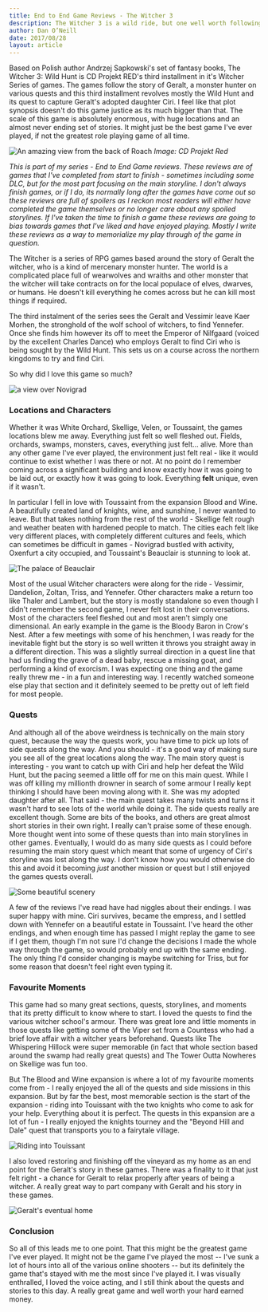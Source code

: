 ```yaml
---
title: End to End Game Reviews - The Witcher 3
description: The Witcher 3 is a wild ride, but one well worth following to its natural conclusion. Many Spoilers ahead.
author: Dan O’Neill
date: 2017/08/28
layout: article
---
```


Based on Polish author Andrzej Sapkowski's set of fantasy books, The Witcher 3: Wild Hunt is CD Projekt RED's third installment in it's Witcher Series of games. The games follow the story of Geralt, a monster hunter on various quests and this third installment revolves mostly the Wild Hunt and its quest to capture Geralt's adopted daughter Ciri. I feel like that plot synopsis doesn't do this game justice as its much bigger than that. The scale of this game is absolutely enormous, with huge locations and an almost never ending set of stories. It might just be the best game I've ever played, if not the greatest role playing game of all time.

![An amazing view from the back of  Roach](/images/The_Witcher_3_Wild_Hunt_Blood_and_Wine_Toussaint_is_full_of_places_just_waiting_to_be_discovered_RGB_EN.png)
*Image: CD Projekt Red*

*This is part of my series - End to End Game reviews. These reviews are of games that I've completed from start to finish - sometimes including some DLC, but for the most part focusing on the main storyline. I don't always finish games, or if I do, its normally long after the games have come out so these reviews are full of spoilers as I reckon most readers will either have completed the game themselves or no longer care about any spoiled storylines. If I've taken the time to finish a game these reviews are going to bias towards games that I've liked and have enjoyed playing. Mostly I write these reviews as a way to memorialize my play through of the game in question.*

The Witcher is a series of RPG games based around the story of Geralt the witcher, who is a kind of mercenary monster hunter. The world is a complicated place full of wearwolves and wraiths and other monster that the witcher will take contracts on for the local populace of elves, dwarves, or humans. He doesn't kill everything he comes across but he can kill most things if required.

<!-- ad -->

The third instalment of the series sees the Geralt and Vessimir leave Kaer Morhen, the stronghold of the wolf school of witchers, to find Yennefer. Once she finds him however its off to meet the Emperor of Nilfgaard (voiced by the excellent Charles Dance) who employs Geralt to find Ciri who is being sought by the Wild Hunt. This sets us on a course across the northern kingdoms to try and find Ciri. 

So why did I love this game so much?

![a view over Novigrad](/images/58175_the_witcher_3_witcher_3_scenery.jpg)

### Locations and Characters
Whether it was White Orchard, Skellige, Velen, or Toussaint, the games locations blew me away. Everything just felt so well fleshed out. Fields, orchards, swamps, monsters, caves, everything just felt... alive. More than any other game I've ever played, the environment just felt real - like it would continue to exist whether I was there or not. At no point do I remember coming across a significant building and know exactly how it was going to be laid out, or exactly how it was going to look. Everything **felt** unique, even if it wasn't.

In particular I fell in love with Toussaint from the expansion Blood and Wine. A beautifully created land of knights, wine, and sunshine, I never wanted to leave. But that takes nothing from the rest of the world - Skellige felt rough and weather beaten with hardened people to match. The cities each felt like very different places, with completely different cultures and feels, which can sometimes be difficult in games - Novigrad bustled with activity, Oxenfurt a city occupied, and Toussaint's Beauclair is stunning to look at.

![The palace of Beauclair](/images/TW3BAW_The_palace_of_Beauclair_EN.png)

Most of the usual Witcher characters were along for the ride - Vessimir, Dandelion, Zoltan, Triss, and Yennefer. Other characters make a return too like Thaler and Lambert, but the story is mostly standalone so even though I didn't remember the second game, I  never felt lost in their conversations. Most of the characters feel fleshed out and most aren't simply one dimensional. An early example in the game is the Bloody Baron in Crow's Nest. After a few meetings with some of his henchmen, I was ready for the inevitable fight but the story is so well written it throws you straight away in a different direction. This was a slightly surreal direction in a quest line that had us finding the grave of a dead baby, rescue a missing goat, and performing a kind of exorcism. I was expecting one thing and the game really threw me - in a fun and interesting way. I recently watched someone else play that section and it definitely seemed to be pretty out of left field for most people.

### Quests
And although all of the above weirdness is technically on the main story quest, because the way the quests work, you have time to pick up lots of side quests along the way. And you should - it's a good way of making sure you see all of the great locations along the way. The main story quest is interesting - you want to catch up with Ciri and help her defeat the Wild Hunt, but the pacing seemed a little off for me on this main quest. While I was off killing my millionth drowner in search of some armour I really kept thinking I should have been moving along with it. She was my adopted daughter after all. That said - the main quest takes many twists and turns it wasn't hard to see lots of the world while doing it. The side quests really are excellent though. Some are bits of the books, and others are great almost short stories in their own right. I really can't praise some of these enough. More thought went into some of these quests than into main storylines in other games. Eventually, I would do as many side quests as I could before resuming the main story quest which meant that some of urgency of Ciri's storyline was lost along the way. I don't know how you would otherwise do this and avoid it becoming *just* another mission or quest but I still enjoyed the games quests overall.

![Some beautiful scenery](/images/The_Witcher_3_Wild_Hunt_beautiful_day_for_a_walk_in_a_monster_infested_garden_RGB.png)

A few of the reviews I've read have had niggles about their endings. I was super happy with mine. Ciri survives, became the empress, and I settled down with Yennefer on a beautiful estate in Toussaint. I've heard the other endings, and when enough time has passed I might replay the game to see if I get them, though I'm not sure I'd change the decisions I made the whole way through the game, so would probably end up with the same ending. The only thing I'd consider changing is maybe switching for Triss, but for some reason that doesn't feel right even typing it.

### Favourite Moments
This game had so many great sections, quests, storylines, and moments that its pretty difficult to know where to start. I loved the quests to find the various witcher school's armour. There was great lore and little moments in those quests like getting some of the Viper set from a Countess who had a brief love affair with a witcher years beforehand. Quests like The Whispering Hillock were super memorable (in fact that whole section based around the swamp had really great quests) and The Tower Outta Nowheres on Skellige was fun too.

But The Blood and Wine expansion is where a lot of my favourite moments come from - I really enjoyed the all of the quests and side missions in this expansion. But by far the best, most memorable section is the start of the expansion - riding into Touissant with the two knights who come to ask for your help. Everything about it is perfect. The quests in this expansion are a lot of fun - I really enjoyed the knights tourney and the "Beyond Hill and Dale" quest that transports you to a fairytale village.

![Riding into Touissant](/images/The_Witcher_3_Wild_Hunt_Blood_and_Wine_Toussaint_is_a_beautiful_place_RGB_EN.png)

I also loved restoring and finishing off the vineyard as my home as an end point for the Geralt's story in these games. There was a finality to it that just felt right - a chance for Geralt to relax properly after years of being a witcher. A really great way to part company with Geralt and his story in these games. 

![Geralt's eventual home](/images/The_Witcher_3_Wild_Hunt_Blood_and_Wine_Toussaint_is_famous_for_its_wine_and_vineyards_RGB.png)

### Conclusion
So all of this leads me to one point. That this might be the greatest game I've ever played. It might not be the game I've played the most -- I've sunk a lot of hours into all of the various online shooters -- but its definitely the game that's stayed with me the most since I've played it. I was visually enthralled, I loved the voice acting, and I still think about the quests and stories to this day. A really great game and well worth your hard earned money.
